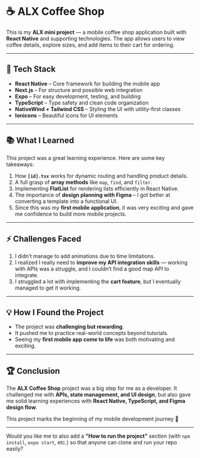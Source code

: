 


# ☕ ALX Coffee Shop

This is my **ALX mini project** — a mobile coffee shop application built with **React Native** and supporting technologies.
The app allows users to view coffee details, explore sizes, and add items to their cart for ordering.

---

## 🚀 Tech Stack

* **React Native** – Core framework for building the mobile app
* **Next.js** – For structure and possible web integration
* **Expo** – For easy development, testing, and building
* **TypeScript** – Type safety and clean code organization
* **NativeWind + Tailwind CSS** – Styling the UI with utility-first classes
* **Ionicons** – Beautiful icons for UI elements

---

## 📚 What I Learned

This project was a great learning experience. Here are some key takeaways:

1. How **`[id].tsx`** works for dynamic routing and handling product details.
2. A full grasp of **array methods** like `map`, `find`, and `filter`.
3. Implementing **FlatList** for rendering lists efficiently in React Native.
4. The importance of **design planning with Figma** – I got better at converting a template into a functional UI.
5. Since this was my **first mobile application**, it was very exciting and gave me confidence to build more mobile projects.

---

## ⚡ Challenges Faced

1. I didn’t manage to add animations due to time limitations.
2. I realized I really need to **improve my API integration skills** — working with APIs was a struggle, and I couldn’t find a good map API to integrate.
3. I struggled a lot with implementing the **cart feature**, but I eventually managed to get it working.

---

## 💡 How I Found the Project

* The project was **challenging but rewarding**.
* It pushed me to practice real-world concepts beyond tutorials.
* Seeing my **first mobile app come to life** was both motivating and exciting.

---

## 🏆 Conclusion

The **ALX Coffee Shop** project was a big step for me as a developer.
It challenged me with **APIs, state management, and UI design**, but also gave me solid learning experiences with **React Native, TypeScript, and Figma design flow**.

This project marks the beginning of my mobile development journey 🚀

---

Would you like me to also add a **"How to run the project"** section (with `npm install`, `expo start`, etc.) so that anyone can clone and run your repo easily?
